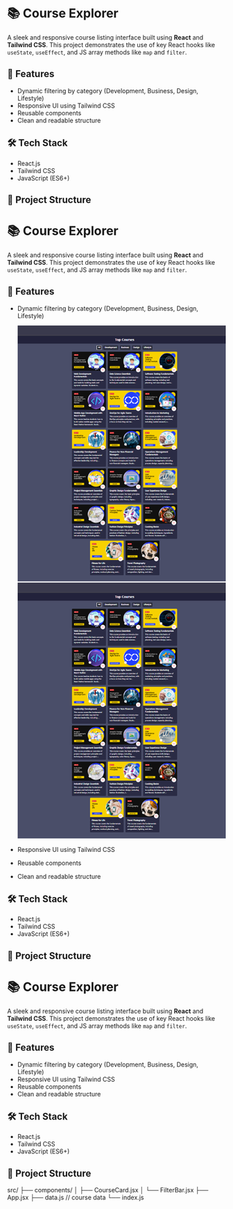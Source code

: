 # 📚 Course Explorer

A sleek and responsive course listing interface built using **React** and **Tailwind CSS**. 
This project demonstrates the use of key React hooks like `useState`, `useEffect`, and JS array methods like `map` and `filter`.

## 🚀 Features

- Dynamic filtering by category (Development, Business, Design, Lifestyle)
- Responsive UI using Tailwind CSS
- Reusable components
- Clean and readable structure

## 🛠️ Tech Stack

- React.js
- Tailwind CSS
- JavaScript (ES6+)

## 📂 Project Structure
# 📚 Course Explorer

A sleek and responsive course listing interface built using **React** and **Tailwind CSS**. This project demonstrates the use of key React hooks like `useState`, `useEffect`, and JS array methods like `map` and `filter`.

## 🚀 Features

- Dynamic filtering by category (Development, Business, Design, Lifestyle)

  ![Image](courseExploreImage.png)
  ![Image](courseExploreImage.png)
- Responsive UI using Tailwind CSS
- Reusable components
- Clean and readable structure

## 🛠️ Tech Stack

- React.js
- Tailwind CSS
- JavaScript (ES6+)

## 📂 Project Structure

# 📚 Course Explorer

A sleek and responsive course listing interface built using **React** and **Tailwind CSS**. This project demonstrates the use of key React hooks like `useState`, `useEffect`, and JS array methods like `map` and `filter`.

## 🚀 Features

- Dynamic filtering by category (Development, Business, Design, Lifestyle)
- Responsive UI using Tailwind CSS
- Reusable components
- Clean and readable structure

## 🛠️ Tech Stack

- React.js
- Tailwind CSS
- JavaScript (ES6+)

## 📂 Project Structure
src/
├── components/
│ ├── CourseCard.jsx
│ └── FilterBar.jsx
├── App.jsx
├── data.js // course data
└── index.js



